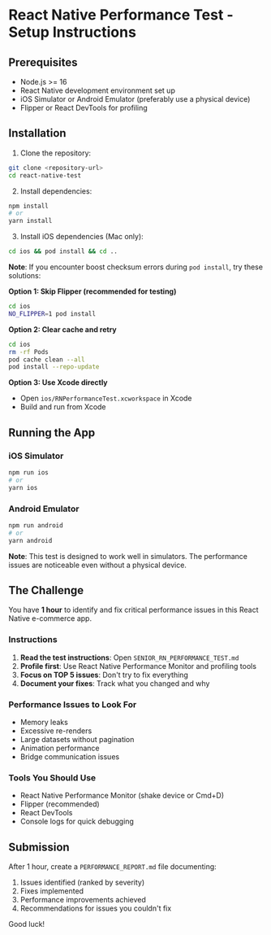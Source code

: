 # React Native Performance Test - Setup Instructions

## Prerequisites
- Node.js >= 16
- React Native development environment set up
- iOS Simulator or Android Emulator (preferably use a physical device)
- Flipper or React DevTools for profiling

## Installation

1. Clone the repository:
```bash
git clone <repository-url>
cd react-native-test
```

2. Install dependencies:
```bash
npm install
# or
yarn install
```

3. Install iOS dependencies (Mac only):
```bash
cd ios && pod install && cd ..
```

**Note**: If you encounter boost checksum errors during `pod install`, try these solutions:

**Option 1: Skip Flipper (recommended for testing)**
```bash
cd ios
NO_FLIPPER=1 pod install
```

**Option 2: Clear cache and retry**
```bash
cd ios
rm -rf Pods
pod cache clean --all
pod install --repo-update
```

**Option 3: Use Xcode directly**
- Open `ios/RNPerformanceTest.xcworkspace` in Xcode
- Build and run from Xcode

## Running the App

### iOS Simulator
```bash
npm run ios
# or
yarn ios
```

### Android Emulator
```bash
npm run android
# or
yarn android
```

**Note**: This test is designed to work well in simulators. The performance issues are noticeable even without a physical device.

## The Challenge

You have **1 hour** to identify and fix critical performance issues in this React Native e-commerce app.

### Instructions
1. **Read the test instructions**: Open `SENIOR_RN_PERFORMANCE_TEST.md`
2. **Profile first**: Use React Native Performance Monitor and profiling tools
3. **Focus on TOP 5 issues**: Don't try to fix everything
4. **Document your fixes**: Track what you changed and why

### Performance Issues to Look For
- Memory leaks
- Excessive re-renders
- Large datasets without pagination
- Animation performance
- Bridge communication issues

### Tools You Should Use
- React Native Performance Monitor (shake device or Cmd+D)
- Flipper (recommended)
- React DevTools
- Console logs for quick debugging

## Submission
After 1 hour, create a `PERFORMANCE_REPORT.md` file documenting:
1. Issues identified (ranked by severity)
2. Fixes implemented
3. Performance improvements achieved
4. Recommendations for issues you couldn't fix

Good luck!